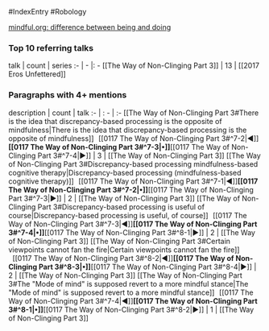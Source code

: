 #IndexEntry #Robology

[mindful.org: difference between being and doing](https://www.mindful.org/difference-between-being-and-doing)

### Top 10 referring talks
talk | count | series
:- | - |: -
[[The Way of Non-Clinging Part 3]] | 13 | [[2017 Eros Unfettered]]

### Paragraphs with 4+ mentions
description | count | talk
:- | : - | :-
[[The Way of Non-Clinging Part 3#There is the idea that discrepancy-based processing is the opposite of mindfulness\|There is the idea that discrepancy-based processing is the opposite of mindfulness]] &nbsp;&nbsp;[[0117 The Way of Non-Clinging Part 3#^7-2\|◀]]**[[0117 The Way of Non-Clinging Part 3#^7-3\|•]]**[[0117 The Way of Non-Clinging Part 3#^7-4\|▶]] | 3 | [[The Way of Non-Clinging Part 3]]
[[The Way of Non-Clinging Part 3#Discrepancy-based processing mindfulness-based cognitive therapy\|Discrepancy-based processing (mindfulness-based cognitive therapy)]] &nbsp;&nbsp;[[0117 The Way of Non-Clinging Part 3#^7-1\|◀]]**[[0117 The Way of Non-Clinging Part 3#^7-2\|•]]**[[0117 The Way of Non-Clinging Part 3#^7-3\|▶]] | 2 | [[The Way of Non-Clinging Part 3]]
[[The Way of Non-Clinging Part 3#Discrepancy-based processing is useful of course\|Discrepancy-based processing is useful, of course]] &nbsp;&nbsp;[[0117 The Way of Non-Clinging Part 3#^7-3\|◀]]**[[0117 The Way of Non-Clinging Part 3#^7-4\|•]]**[[0117 The Way of Non-Clinging Part 3#^8-1\|▶]] | 2 | [[The Way of Non-Clinging Part 3]]
[[The Way of Non-Clinging Part 3#Certain viewpoints cannot fan the fire\|Certain viewpoints cannot fan the fire]] &nbsp;&nbsp;[[0117 The Way of Non-Clinging Part 3#^8-2\|◀]]**[[0117 The Way of Non-Clinging Part 3#^8-3\|•]]**[[0117 The Way of Non-Clinging Part 3#^8-4\|▶]] | 2 | [[The Way of Non-Clinging Part 3]]
[[The Way of Non-Clinging Part 3#The "Mode of mind" is supposed revert to a more mindful stance\|The "Mode of mind" is supposed revert to a more mindful stance]] &nbsp;&nbsp;[[0117 The Way of Non-Clinging Part 3#^7-4\|◀]]**[[0117 The Way of Non-Clinging Part 3#^8-1\|•]]**[[0117 The Way of Non-Clinging Part 3#^8-2\|▶]] | 1 | [[The Way of Non-Clinging Part 3]]

